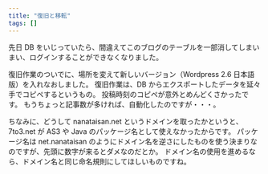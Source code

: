 ```yaml
---
title: "復旧と移転"
tags: []
---
```


先日 DB をいじっていたら、間違えてこのブログのテーブルを一部消してしまいまい、ログインすることができなくなりました。

復旧作業のついでに、場所を変えて新しいバージョン（Wordpress 2.6 日本語版）を入れなおしました。
復旧作業は、DB からエクスポートしたデータを延々手でコピペするというもの。
投稿時刻のコピペが意外とめんどくさかったです。
もうちょっと記事数が多ければ、自動化したのですが・・・。

ちなみに、どうして nanataisan.net というドメインを取ったかというと、7to3.net が AS3 や Java のパッケージ名として使えなかったからです。
パッケージ名は net.nanataisan のようにドメイン名を逆さにしたものを使う決まりなのですが、先頭に数字が来るとダメなのだとか。
ドメイン名の使用を進めるなら、ドメイン名と同じ命名規則にしてほしいものですね。
